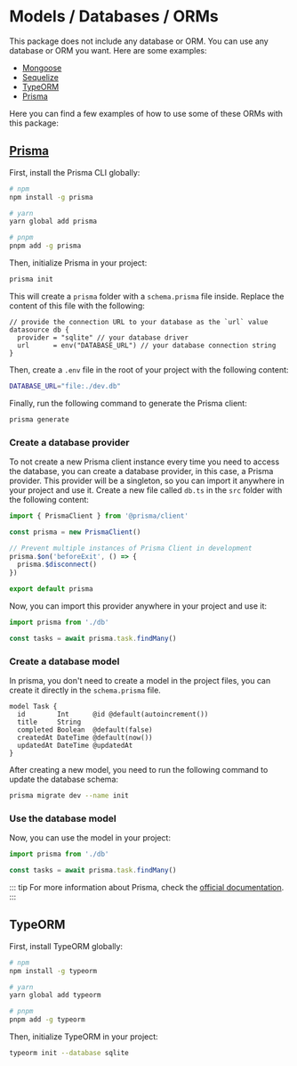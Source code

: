 # Models / Databases / ORMs
This package does not include any database or ORM. You can use any database or ORM you want. Here are some examples:
- [Mongoose](https://mongoosejs.com/)
- [Sequelize](https://sequelize.org/)
- [TypeORM](https://typeorm.io/)
- [Prisma](https://www.prisma.io/)

Here you can find a few examples of how to use some of these ORMs with this package:

## [Prisma](https://www.prisma.io/)

First, install the Prisma CLI globally:

```bash
# npm
npm install -g prisma

# yarn
yarn global add prisma

# pnpm
pnpm add -g prisma
```

Then, initialize Prisma in your project:

```bash
prisma init
```

This will create a `prisma` folder with a `schema.prisma` file inside. Replace the content of this file with the following:

```prisma
// provide the connection URL to your database as the `url` value
datasource db {
  provider = "sqlite" // your database driver
  url      = env("DATABASE_URL") // your database connection string
}
```
    
Then, create a `.env` file in the root of your project with the following content:

```bash
DATABASE_URL="file:./dev.db"
```

Finally, run the following command to generate the Prisma client:

```bash
prisma generate
```

### Create a database provider
To not create a new Prisma client instance every time you need to access the database, you can create a database provider,
in this case, a Prisma provider. This provider will be a singleton, so you can import it anywhere in your project and use it.
Create a new file called `db.ts` in the `src` folder with the following content:

```ts
import { PrismaClient } from '@prisma/client'

const prisma = new PrismaClient()

// Prevent multiple instances of Prisma Client in development
prisma.$on('beforeExit', () => {
  prisma.$disconnect()
})

export default prisma
```
Now, you can import this provider anywhere in your project and use it:

```ts
import prisma from './db'

const tasks = await prisma.task.findMany()
```

### Create a database model
In prisma, you don't need to create a model in the project files, you can create it directly in the `schema.prisma` file.

```prisma
model Task {
  id        Int      @id @default(autoincrement())
  title     String
  completed Boolean  @default(false)
  createdAt DateTime @default(now())
  updatedAt DateTime @updatedAt
}
```
After creating a new model, you need to run the following command to update the database schema:

```bash
prisma migrate dev --name init
```

### Use the database model
Now, you can use the model in your project:

```ts
import prisma from './db'

const tasks = await prisma.task.findMany()
```

::: tip
For more information about Prisma, check the [official documentation](https://www.prisma.io/docs/).
:::

## TypeORM

First, install TypeORM globally:

```bash
# npm
npm install -g typeorm

# yarn
yarn global add typeorm

# pnpm
pnpm add -g typeorm
```

Then, initialize TypeORM in your project:

```bash
typeorm init --database sqlite
```




